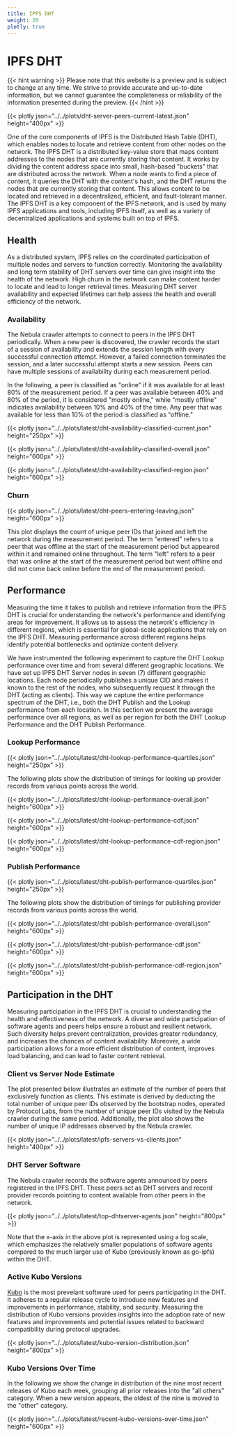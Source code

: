 ```yaml
---
title: IPFS DHT
weight: 20
plotly: true
---
```


# IPFS DHT

{{< hint warning >}}
Please note that this website is a preview and is subject to change at any time. 
We strive to provide accurate and up-to-date information, but we cannot guarantee 
the completeness or reliability of the information presented during the preview. 
{{< /hint >}}


{{< plotly json="../../plots/dht-server-peers-current-latest.json" height="400px" >}}


One of the core components of IPFS is the Distributed Hash Table (DHT), which enables nodes to locate and retrieve content from other nodes on the network. The IPFS DHT is a distributed key-value store that maps content addresses to the nodes that are currently storing that content. It works by dividing the content address space into small, hash-based "buckets" that are distributed across the network. When a node wants to find a piece of content, it queries the DHT with the content's hash, and the DHT returns the nodes that are currently storing that content. This allows content to be located and retrieved in a decentralized, efficient, and fault-tolerant manner. The IPFS DHT is a key component of the IPFS network, and is used by many IPFS applications and tools, including IPFS itself, as well as a variety of decentralized applications and systems built on top of IPFS.

## Health

As a distributed system, IPFS relies on the coordinated participation of multiple nodes and servers to function correctly. Monitoring the
availability and long term stability of DHT servers over time can give insight into the health of the network. High churn in the network
can make content harder to locate and lead to longer retrieval times. Measuring DHT server availability and expected lifetimes can help 
assess the health and overall efficiency of the network.

### Availability

The Nebula crawler attempts to connect to peers in the IPFS DHT periodically. When a new peer is discovered, the crawler records the start of a session of availability and extends the session length with every successful connection attempt. However, a failed connection terminates the session, and a later successful attempt starts a new session. Peers can have multiple sessions of availability during each measurement period. 

In the following, a peer is classified as "online" if it was available for at least 80% of the measurement period. If a peer was available between 40% and 80% of the period, it is considered "mostly online," while "mostly offline" indicates availability between 10% and 40% of the time. Any peer that was available for less than 10% of the period is classified as "offline."

{{< plotly json="../../plots/latest/dht-availability-classified-current.json" height="250px" >}}

{{< plotly json="../../plots/latest/dht-availability-classified-overall.json" height="600px" >}}

{{< plotly json="../../plots/latest/dht-availability-classified-region.json" height="600px" >}}

### Churn

{{< plotly json="../../plots/latest/dht-peers-entering-leaving.json" height="600px" >}}

This plot displays the count of unique peer IDs that joined and left the network during the measurement period. The term "entered" refers to a peer that was offline at the start of the measurement period but appeared within it and remained online throughout. The term "left" refers to a peer that was online at the start of the measurement period but went offline and did not come back online before the end of the measurement period.

## Performance

Measuring the time it takes to publish and retrieve information from the IPFS DHT is crucial for understanding the network's performance and identifying areas for improvement. It allows us to assess the network's efficiency in different regions, which is essential for global-scale applications that rely on the IPFS DHT. Measuring performance across different regions helps identify potential bottlenecks and optimize content delivery. 

We have instrumented the following experiment to capture the DHT Lookup performance over time and from several different geographic locations.
We have set up IPFS DHT Server nodes in seven (7) different geographic locations. Each node periodically publishes a unique CID and makes it known to the rest of the nodes, who subsequently request it through the DHT (acting as clients). This way we capture the entire performance spectrum of the DHT, i.e., both the DHT Publish and the Lookup performance from each location.
In this section we present the average performance over all regions, as well as per region for both the DHT Lookup Performance and the DHT Publish Performance.

### Lookup Performance

{{< plotly json="../../plots/latest/dht-lookup-performance-quartiles.json" height="250px" >}}

The following plots show the distribution of timings for looking up provider records from various points across the world. 

{{< plotly json="../../plots/latest/dht-lookup-performance-overall.json" height="600px" >}}

{{< plotly json="../../plots/latest/dht-lookup-performance-cdf.json" height="600px" >}}

{{< plotly json="../../plots/latest/dht-lookup-performance-cdf-region.json" height="600px" >}}

### Publish Performance

{{< plotly json="../../plots/latest/dht-publish-performance-quartiles.json" height="250px" >}}

The following plots show the distribution of timings for publishing provider records from various points across the world.

{{< plotly json="../../plots/latest/dht-publish-performance-overall.json" height="600px" >}}

{{< plotly json="../../plots/latest/dht-publish-performance-cdf.json" height="600px" >}}

{{< plotly json="../../plots/latest/dht-publish-performance-cdf-region.json" height="600px" >}}

## Participation in the DHT

Measuring participation in the IPFS DHT is crucial to understanding the health and effectiveness of the network. A diverse and wide participation of software agents and peers helps ensure a robust and resilient network. Such diversity helps prevent centralization, provides greater redundancy, and increases the chances of content availability. Moreover, a wide participation allows for a more efficient distribution of content, improves load balancing, and can lead to faster content retrieval. 

### Client vs Server Node Estimate

The plot presented below illustrates an estimate of the number of peers that exclusively function as clients. This estimate is derived by deducting the total number of unique peer IDs observed by the bootstrap nodes, operated by Protocol Labs, from the number of unique peer IDs visited by the Nebula crawler during the same period. Additionally, the plot also shows the number of unique IP addresses observed by the Nebula crawler.

{{< plotly json="../../plots/latest/ipfs-servers-vs-clients.json" height="400px" >}}

### DHT Server Software

The Nebula crawler records the software agents announced by peers registered in the IPFS DHT. 
These peers act as DHT servers and record provider records pointing to content available from other peers in the network.

{{< plotly json="../../plots/latest/top-dhtserver-agents.json" height="800px" >}}

Note that the x-axis in the above plot is represented using a log scale, which emphasizes the relatively smaller  populations of software agents compared to the much larger use of Kubo (previously known as go-ipfs) within the DHT. 


### Active Kubo Versions

[Kubo](https://github.com/ipfs/kubo) is the most prevelant software used for peers participating in the DHT. It adheres to a regular release cycle to introduce new features and improvements in performance, stability, and security. Measuring the distribution of Kubo versions provides insights into the adoption rate of new features and improvements and potential issues related to backward compatibility during protocol upgrades. 

{{< plotly json="../../plots/latest/kubo-version-distribution.json" height="800px" >}}

### Kubo Versions Over Time

In the following we show the change in distribution of the nine most recent releases of Kubo each week, grouping all prior releases into the "all others" category. When a new version appears, the oldest of the nine is moved to the "other" category.

{{< plotly json="../../plots/latest/recent-kubo-versions-over-time.json" height="600px" >}}



